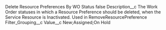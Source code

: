 <?xml version="1.0" encoding="UTF-8"?>
<CustomMetadata xmlns="http://soap.sforce.com/2006/04/metadata" xmlns:xsi="http://www.w3.org/2001/XMLSchema-instance" xmlns:xsd="http://www.w3.org/2001/XMLSchema">
    <label>Delete Resource Preferences By WO Status</label>
    <protected>false</protected>
    <values>
        <field>Description__c</field>
        <value xsi:type="xsd:string">The Work Order statuses in which a Resource Preference should be deleted, when the Service Resource is Inactivated. Used in RemoveResourcePreference</value>
    </values>
    <values>
        <field>Filter_Grouping__c</field>
        <value xsi:nil="true"/>
    </values>
    <values>
        <field>Value__c</field>
        <value xsi:type="xsd:string">New;Assigned;On Hold</value>
    </values>
</CustomMetadata>
